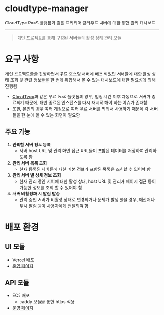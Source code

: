 # cloudtype-manager
CloudType PaaS 플랫폼과 같은 프리티어 클라우드 서버에 대한 통합 관리 대시보드

---
> 개인 프로젝트를 통해 구성된 서버들의 활성 상태 관리 모듈

# 요구 사항
개인 프로젝트들을 진행하면서 무료 호스팅 서버에 배포 되었던 서버들에 대한 활성 상태 조회 및 관련 정보들을 한 번에 취합해서 볼 수 있는 대시보드에 대한 필요성에 의해 진행됨
- [CloudType]()과 같은 무료 `PaaS` 플랫폼의 경우, 일정 시간 이후 자동으로 서버가 종료되기 때문에, 매번 종료된 인스턴스를 다시 재시작 해야 하는 이슈가 존재함
- 또한, 본인의 경우 여러 계정으로 여러 무료 서버를 띄워서 사용하기 때문에 각 서버들을 한 눈에 볼 수 있는 화면이 필요함

## 주요 기능
1. **관리할 서버 정보 등록**
    - 서버 host URL 및 관리 화면 접근 URL들이 포함된 데이터를 저장하여 관리하도록 함
2. **관리 서버 목록 조회**
    - 현재 등록된 서버들에 대한 기본 정보가 포함된 목록을 조회할 수 있어야 함
3. **관리 서버 별 상세 정보 조회**
    - 현재 관리 중인 서버에 대한 활성 상태, host URL 및 관리자 페이지 접근 등이 가능한 정보를 조회 할 수 있어야 함
4. **서버 비활성화 시 알림 발송**
    - 관리 중인 서버가 비활성 상태로 변경되거나 문제가 발생 했을 경우, 메신저나 푸시 알림 등이 사용자에게 전달되야 함

# 배포 환경
## UI 모듈
- Vercel 배포
- [운영 페이지](https://cloudtype-manager.vercel.app)

## API 모듈
- EC2 배포
  - caddy 모듈을 통한 https 적용
- [운영 페이지](https://52.78.88.250.nip.io)